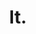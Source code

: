 ---
layout: list
type: category
title: It.
slug: it
sidebar: true
order: 3
description: >
  IT 관련 기술
---